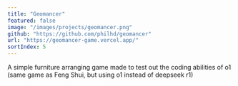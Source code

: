 ```yaml
---
title: "Geomancer"
featured: false
image: "/images/projects/geomancer.png"
github: "https://github.com/philhd/geomancer"
url: "https://geomancer-game.vercel.app/"
sortIndex: 5
---
```


A simple furniture arranging game made to test out the coding abilities of o1 (same game as Feng Shui, but using o1 instead of deepseek r1)